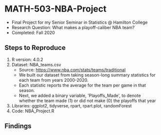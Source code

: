 # MATH-503-NBA-Project
- Final Project for my Senior Seminar in Statistics @ Hamilton College  
- Research Question: What makes a playoff-caliber NBA team?
- Completed: Fall 2020

## Steps to Reproduce
1. R version: 4.0.2
2. Dataset: NBA_teams.csv  
    - Source: https://www.nba.com/stats/teams/traditional  
    - We built our dataset from taking season-long summary statistics for each team from years 2000-2020.  
    - Each statistic reports the average for the team per game in that season.  
    - Next, we added a binary variable, 'Playoffs_Made', to denote whether the team made (1) or did not make (0) the playoffs that year  
4. Libraries: ggplot2, tidyverse, rpart, rpart.plot, randomForest
5. Code: NBA_Project.R

## Findings

